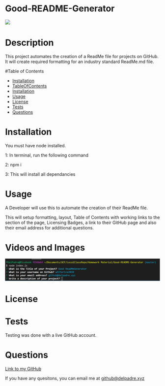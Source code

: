 

  # Good-README-Generator

  ![](https://img.shields.io/badge/License-OpenSource-brightgreen)


  # Description
  This project automates the creation of a ReadMe file for projects on GitHub.  It will create required formatting for an industry standard ReadMe.md file.


  #Table of Contents
  * [Installation](#installation)
  * [TableOfContents](#tableOfContents)
  * [Installation](#installation)
  * [Usage](#usage)
  * [License](#license)
  * [Tests](#tests)
  * [Questions](#questions)
  
  # Installation

  You must have node installed. 
  
  1: In terminal, run the following command  

  2: npm i  
  
  3: This will install all dependancies 
  
  
  # Usage

  A Developer will use this to automate the creation of their ReadMe file.  
  
  This will setup formatting, layout, Table of Contents with working links to the section of the page, Licensing Badges, a link to their GitHub page and also their email address for additional questions.

  
  # Videos and Images
  
  [![Demo Video](./utils/images/demo.jpg)](https://www.youtube.com/watch?v=YFTK1WGIanE "Click here to watch the demo!")
 

  # License

  
  # Tests

  Testing was done with a live GitHub account.

  
  # Questions

  

  [Link to my GitHub](https://github.com/whiterice2020)

  If you have any quesitons, you can email me at github@delpadre.xyz

